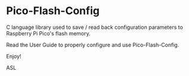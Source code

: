 # Pico-Flash-Config

C language library used to save / read back configuration parameters to Raspberry Pi Pico's flash memory.

Read the User Guide to properly configure and use Pico-Flash-Config.

Enjoy!

ASL
